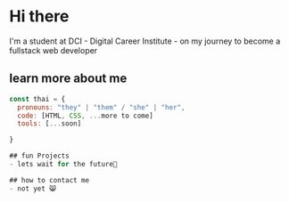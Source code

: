 # Hi there

I'm a student at DCI - Digital Career Institute - on my journey to become a fullstack web developer

## learn more about me

```javascript
const thai = {
  pronouns: "they" | "them" / "she" | "her",
  code: [HTML, CSS, ...more to come]
  tools: [...soon]

}

## fun Projects
- lets wait for the future🔮

## how to contact me
- not yet 😸
